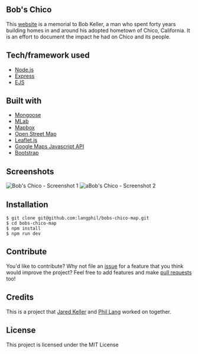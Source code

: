## Bob's Chico
This [website](https://bobschico.com) is a memorial to Bob Keller, a man who spent forty years building homes in and around his adopted hometown of Chico, California. It is an effort to document the impact he had on Chico and its people.

## Tech/framework used
- [Node.js](https://nodejs.org/en/)
- [Express](https://expressjs.com/)
- [EJS](https://ejs.co/)

## Built with
- [Mongoose](https://mongoosejs.com/docs/)
- [MLab](https://mlab.com/)
- [Mapbox](https://www.mapbox.com/)
- [Open Street Map](https://www.openstreetmap.org/)
- [Leaflet.js](https://leafletjs.com/)
- [Google Maps Javascript API](https://developers.google.com/maps/documentation/javascript/tutorial)
- [Bootstrap](https://getbootstrap.com/)

## Screenshots
![Bob's Chico - Screenshot 1](https://user-images.githubusercontent.com/5029907/48730683-05d2fa00-ec33-11e8-9b00-8c3c49dce096.png "Bob's Chico - Screenshot 1")
![aBob's Chico - Screenshot 2](https://user-images.githubusercontent.com/5029907/48730684-066b9080-ec33-11e8-93cf-46d82acd518d.png "Bob's Chico - Screenshot 2")

## Installation
```
$ git clone git@github.com:langphil/bobs-chico-map.git
$ cd bobs-chico-map
$ npm install
$ npm run dev
```

## Contribute
You'd like to contribute? Why not file an [issue](https://github.com/langphil/bobs-chico-map/issues) for a feature that you think would improve the project? Feel free to add features and make [pull requests](https://github.com/langphil/bobs-chico-map/pulls) too!

## Credits
This is a project that [Jared Keller](https://twitter.com/jrobertkeller?lang=en) and [Phil Lang](https://langp.me) worked on together.

## License
This project is licensed under the MIT License
